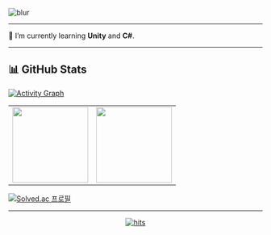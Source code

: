 ![blur](https://capsule-render.vercel.app/api?type=blur&height=300&color=gradient&text=I%20am%20HaeGong&strokeWidth=2&section=header&reversal=true&fontAlign=50&stroke=E0E0E0&fontColor=0E0E0E&fontSize=55&textBg=false)

---

🌱 I’m currently learning **Unity** and **C#**.

---

## 📊 GitHub Stats

[![Activity Graph](https://github-readme-activity-graph.vercel.app/graph?username=HAEGONG&theme=github-dark-dimmed&custom_title=Activity%20Graph&hide_border=true)](https://github.com/ashutosh00710/github-readme-activity-graph)

<table border="0">
  <tr>
    <td>
      <a href="https://github.com/HAEGONG/HAEGONG">
        <img src="https://github-readme-stats-kappa-tan-15.vercel.app/api?username=HAEGONG&hide=issues&show_icons=true&line_height=27&count_private=true&title_color=ffffff&text_color=c9cacc&icon_color=2bbc8a&bg_color=1d1f21" height="150"/>
      </a>
    </td>
    <td>
      <a href="https://github.com/HAEGONG/HAEGONG">
        <img src="https://github-readme-stats-kappa-tan-15.vercel.app/api/top-langs/?username=HAEGONG&layout=compact&hide=html,tex&title_color=ffffff&text_color=c9cacc&icon_color=2bbc8a&bg_color=1d1f21&langs_count=6" height="150"/>
      </a>
    </td>
  </tr>
</table>


[![Solved.ac 프로필](http://mazassumnida.wtf/api/v2/generate_badge?boj=dgr0725)](https://solved.ac/dgr0725)

---

<div align="center">
  <a href="https://github.com/HAEGONG/HAEGONG">
    <img src="https://myhits.vercel.app/api/hit/https%3A%2F%2Fgithub.com%2FHAEGONG?color=blue&label=hits&size=small" alt="hits" />
  </a>
</div>
